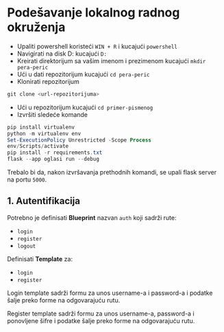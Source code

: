 # Podešavanje lokalnog radnog okruženja

-   Upaliti powershell koristeći `WIN + R` i kucajući `powershell`
-   Navigirati na disk D: kucajući `D:`
-   Kreirati direktorijum sa vašim imenom i prezimenom kucajući
    `mkdir pera-peric`
-   Ući u dati repozitorijum kucajući `cd pera-peric`
-   Klonirati repozitorijum

```powershell
git clone <url-repozitorijuma>
```

-   Ući u repozitorijum kucajući `cd primer-pismenog`
-   Izvršiti sledeće komande

```powershell
pip install virtualenv
python -m virtualenv env
Set-ExecutionPolicy Unrestricted -Scope Process
env/Scripts/activate
pip install -r requirements.txt
flask --app oglasi run --debug
```

Trebalo bi da, nakon izvršavanja prethodnih komandi, se upali flask server na
portu `5000`.

## 1. Autentifikacija

Potrebno je definisati **Blueprint** nazvan `auth` koji sadrži rute:

-   `login`
-   `register`
-   `logout`

Definisati **Template** za:

-   `login`
-   `register`

Login template sadrži formu za unos username-a i password-a i podatke šalje
preko forme na odgovarajuću rutu.

Register template sadrži formu za unos username-a, password-a i ponovljene šifre
i podatke šalje preko forme na odgovarajuću rutu.
